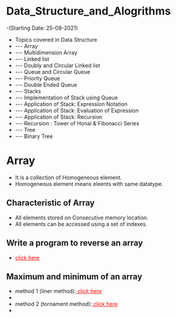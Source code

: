 # Data_Structure_and_Alogrithms

-(Starting Date: 25-08-2021)

- Topics covered in Data Structure
- --- Array
- --- Multidimension Array
- --- Linked list
- --- Doubly and Circular Linked list
- --- Queue and Circular Queue
- --- Priority Queue
- --- Double Ended Queue
- --- Stacks
- --- Implementation of Stack using Queue
- --- Application of Stack: Expression Notation
- --- Application of Stack: Evaluation of Expression
- --- Application of Stack: Recursion
- --- Recursion : Tower of Honai & Fibonacci Series
- --- Tree
- --- Binary Tree
  


# Array
- It is a collection of Homogeneous element.
- Homogeneous element means eleents with same datatype.

## Characteristic of Array
- All elements stored on Consecutive memory location.
- All elements can be accessed using a set of indexes.



## Write a program to reverse an array 
- <a href="" target="blank" style="color:red"> click here</a>

## Maximum and minimum of an array
- method 1 (liner method):<a href="" target="blank" style="color:red"> click here</a>
-
- method 2 (tornament method):<a href="" target="blank" style="color:red"> click here</a>
-